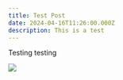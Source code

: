 ```yaml
---
title: Test Post
date: 2024-04-16T11:26:00.000Z
description: This is a test
---
```

Testing testing 

![](https://res.cloudinary.com/o0o/image/upload/v1713279370/cld-sample-2.jpg)
